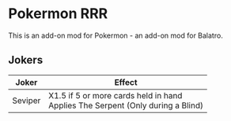 # Pokermon RRR
This is an add-on mod for Pokermon - an add-on mod for Balatro.

## Jokers


| Joker | Effect |
| ------ | ------ |
| Seviper | X1.5 if 5 or more cards held in hand<br/>Applies The Serpent (Only during a Blind) |

